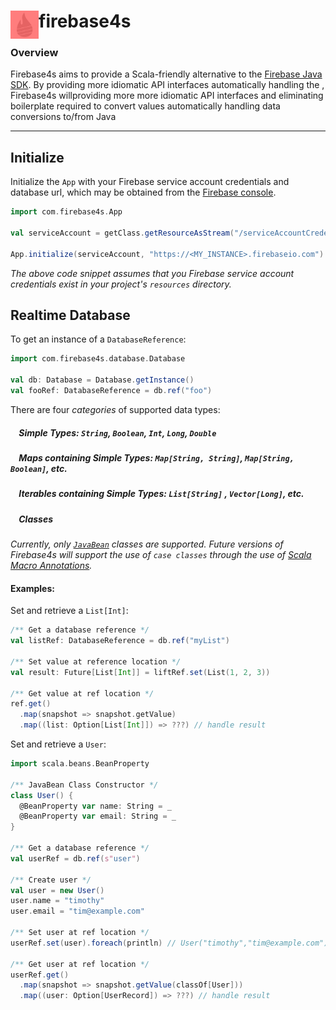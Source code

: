 

# <img src="logo/logo.png?raw=true" width=45px align="left" /> firebase4s


### Overview

Firebase4s aims to provide a Scala-friendly alternative to the [Firebase Java SDK](https://firebase.google.com/docs/admin/setup).  By providing more idiomatic API interfaces automatically handling the , Firebase4s willproviding more more idiomatic API interfaces and eliminating boilerplate required to convert values automatically handling data conversions to/from Java

----------
<a name="initialize"></a>
## Initialize

Initialize the `App` with your Firebase service account credentials and database url, which may be obtained from the [Firebase console](https://console.firebase.google.com).

```scala
import com.firebase4s.App

val serviceAccount = getClass.getResourceAsStream("/serviceAccountCredentials.json")

App.initialize(serviceAccount, "https://<MY_INSTANCE>.firebaseio.com")
```
*The above code snippet assumes that you Firebase service account credentials exist in your project's `resources` directory.*


<a name="database"></a>
## Realtime Database

To get an instance of a `DatabaseReference`:
```scala
import com.firebase4s.database.Database

val db: Database = Database.getInstance()
val fooRef: DatabaseReference = db.ref("foo")
```
There are four *categories* of supported data types:

##### &nbsp;&nbsp;&nbsp;&nbsp;*Simple Types*:  `String`, `Boolean`, `Int`, `Long`, `Double`
##### &nbsp;&nbsp;&nbsp;&nbsp;*Maps containing Simple Types*: `Map[String, String]`, `Map[String, Boolean]`, etc.
##### &nbsp;&nbsp;&nbsp;&nbsp;*Iterables containing Simple Types*: `List[String]` , `Vector[Long]`, etc.
##### &nbsp;&nbsp;&nbsp;&nbsp;*Classes*

*Currently, only [`JavaBean`](https://en.wikipedia.org/wiki/JavaBeans) classes are supported.  Future versions of Firebase4s will support the use of `case classes` through the use of [Scala Macro Annotations](https://docs.scala-lang.org/overviews/macros/annotations.html).*

#### Examples:

Set and retrieve a `List[Int]`:
```scala
/** Get a database reference */
val listRef: DatabaseReference = db.ref("myList")

/** Set value at reference location */
val result: Future[List[Int]] = liftRef.set(List(1, 2, 3))

/** Get value at ref location */
ref.get()
  .map(snapshot => snapshot.getValue)
  .map((list: Option[List[Int]]) => ???) // handle result


```

Set and retrieve a `User`:

```scala
import scala.beans.BeanProperty

/** JavaBean Class Constructor */
class User() {
  @BeanProperty var name: String = _
  @BeanProperty var email: String = _
}

/** Get a database reference */
val userRef = db.ref(s"user")

/** Create user */
val user = new User()
user.name = "timothy"
user.email = "tim@example.com"

/** Set user at ref location */
userRef.set(user).foreach(println) // User("timothy","tim@example.com")

/** Get user at ref location */
userRef.get()
  .map(snapshot => snapshot.getValue(classOf[User]))
  .map((user: Option[UserRecord]) => ???) // handle result

```
